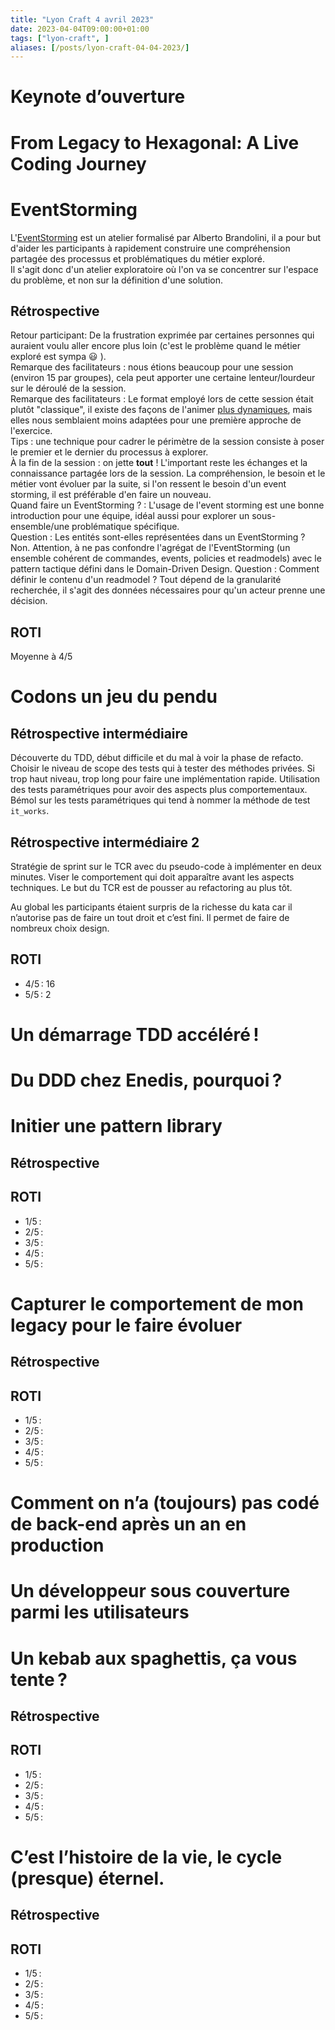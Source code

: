 ```yaml
---
title: "Lyon Craft 4 avril 2023"
date: 2023-04-04T09:00:00+01:00
tags: ["lyon-craft", ]
aliases: [/posts/lyon-craft-04-04-2023/]
---
```


# Keynote d’ouverture

# From Legacy to Hexagonal: A Live Coding Journey

# EventStorming

L'[EventStorming](https://www.eventstorming.com/) est un atelier formalisé par Alberto Brandolini, il a pour but d'aider les participants à rapidement construire une compréhension partagée des processus et problématiques du métier exploré.  
Il s'agit donc d'un atelier exploratoire où l'on va se concentrer sur l'espace du problème, et non sur la définition d'une solution.  

## Rétrospective

Retour participant: De la frustration exprimée par certaines personnes qui auraient voulu aller encore plus loin (c'est le problème quand le métier exploré est sympa :smiley: ).  
Remarque des facilitateurs : nous étions beaucoup pour une session (environ 15 par groupes), cela peut apporter une certaine lenteur/lourdeur sur le déroulé de la session.  
Remarque des facilitateurs : Le format employé lors de cette session était plutôt "classique", il existe des façons de l'animer [plus dynamiques](https://blog.ippon.fr/2020/02/19/un-event-storming-avec-alberto-brandolini/), mais elles nous semblaient moins adaptées pour une première approche de l'exercice.  
Tips : une technique pour cadrer le périmètre de la session consiste à poser le premier et le dernier du processus à explorer.  
À la fin de la session : on jette __tout__ ! L'important reste les échanges et la connaissance partagée lors de la session. La compréhension, le besoin et le métier vont évoluer par la suite, si l'on ressent le besoin d'un event storming, il est préférable d'en faire un nouveau.  
Quand faire un EventStorming ? : L'usage de l'event storming est une bonne introduction pour une équipe, idéal aussi pour explorer un sous-ensemble/une problématique spécifique.  
Question : Les entités sont-elles représentées dans un EventStorming ? Non. Attention, à ne pas confondre l'agrégat de l'EventStorming (un ensemble cohérent de commandes, events, policies et readmodels) avec le pattern tactique défini dans le Domain-Driven Design.
Question : Comment définir le contenu d'un readmodel ? Tout dépend de la granularité recherchée, il s'agit des données nécessaires pour qu'un acteur prenne une décision.  

## ROTI 
Moyenne à 4/5

# Codons un jeu du pendu

## Rétrospective intermédiaire

Découverte du TDD, début difficile et du mal à voir la phase de refacto. 
Choisir le niveau de scope des tests qui à tester des méthodes privées. Si trop haut niveau, trop long pour faire une implémentation rapide.
Utilisation des tests paramétriques pour avoir des aspects plus comportementaux. Bémol sur les tests paramétriques qui tend à nommer la méthode de test `it_works`.

## Rétrospective intermédiaire 2

Stratégie de sprint sur le TCR avec du pseudo-code à implémenter en deux minutes. Viser le comportement qui doit apparaître avant les aspects techniques. Le but du TCR est de pousser au refactoring
au plus tôt.

Au global les participants étaient surpris de la richesse du kata car il n’autorise pas de faire un tout droit et c’est fini. Il permet de faire de nombreux choix design.

## ROTI
 
- 4/5 : 16
- 5/5 : 2

# Un démarrage TDD accéléré !

# Du DDD chez Enedis, pourquoi ?

# Initier une pattern library

## Rétrospective



## ROTI

- 1/5 : 
- 2/5 : 
- 3/5 : 
- 4/5 : 
- 5/5 :

# Capturer le comportement de mon legacy pour le faire évoluer

## Rétrospective



## ROTI

- 1/5 : 
- 2/5 : 
- 3/5 : 
- 4/5 : 
- 5/5 :

# Comment on n’a (toujours) pas codé de back-end après un an en production

# Un développeur sous couverture parmi les utilisateurs

# Un kebab aux spaghettis, ça vous tente ?

## Rétrospective



## ROTI

- 1/5 : 
- 2/5 : 
- 3/5 : 
- 4/5 : 
- 5/5 :

# C’est l’histoire de la vie, le cycle (presque) éternel.

## Rétrospective



## ROTI

- 1/5 : 
- 2/5 : 
- 3/5 : 
- 4/5 : 
- 5/5 :
